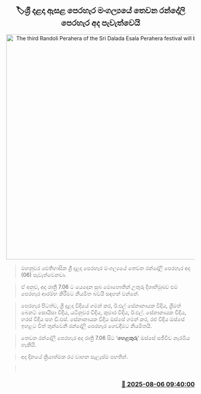 <p align='center'><b><h2 align='center' title='The third Randoli Perahera of the Sri Dalada Esala Perahera festival will be held today'>🏷ශ්‍රී දළදා ඇසළ පෙරහැර මංගල්‍යයේ තෙවන රන්දෝලි පෙරහැර අද පැවැත්වෙයි</h2></b></p>
<p align='center'><img src='https://helakuru.sgp1.cdn.digitaloceanspaces.com/esana/images/lib/dalada-3rd-randoli-2025.jpg' width='600' alt='The third Randoli Perahera of the Sri Dalada Esala Perahera festival will be held today'></p>

> මහනුවර ඓතිහාසික ශ්‍රී දළදා පෙරහැර මංගල්‍යයේ තෙවන රන්දෝලි පෙරහැර අද (06) පැවැත්වෙනවා.

> ඒ අනුව, අද රාත්‍රී 7.06 ට යෙදෙන සුබ මොහොතින් උතුරු දිශාභිමුඛව එම පෙරහැර ආරම්භ කිරීමට නියමිත බවයි සඳහන් වන්නේ.

> පෙරහැර පිටත්ව, ශ්‍රී දළදා වීදියේ ගමන් කර, ඊ.එල් සේනානායක වීදිය, ශ්‍රීමත් බෙනට් සොයිසා වීදිය, යටිනුවර වීදිය, කුමාර වීදිය, ඊ.එල්. සේනානායක වීදිය, හරස් වීදිය සහ ඩී.එස්. සේනානායක වීදිය ඔස්සේ ගමන් කර, රජ වීදිය ඔස්සේ ඉහළට විත් තුන්වෙනි රන්දෝලි පෙරහැර ගෙවදීමට නියමිතයි.

> තෙවන රන්දෝලි පෙරහැර අද රාත්‍රි 7.06 සිට ‘<strong>හෙළකුරු</strong>’ ඔස්සේ සජීවීව නැරඹිය හැකියි.

> අද දිනයේ ක්‍රියාත්මක රථ වාහන සැලැස්ම පහතින්.

>  



<h3 align='right'><a href='https://www.helakuru.lk/esana/p/112484/'>📅 2025-08-06 09:40:00</a></h3>
